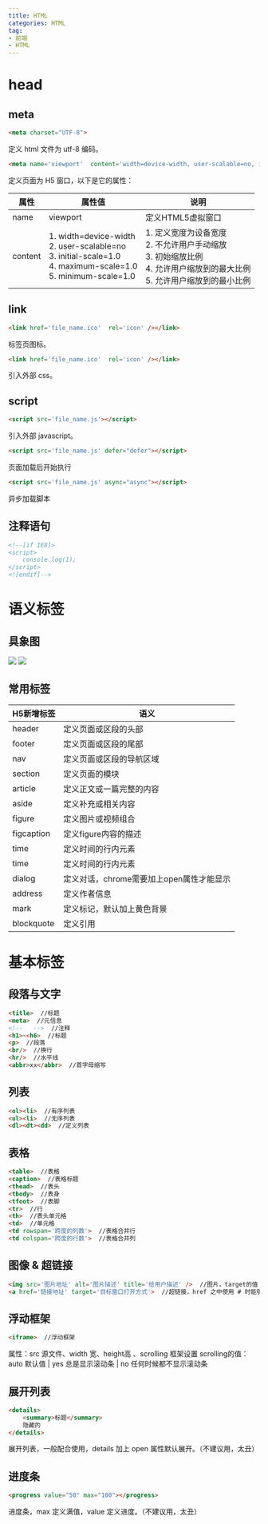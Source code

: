 ```yaml
---
title: HTML
categories: HTML
tag: 
- 前端
- HTML
---
```


# head

## meta
``` html
<meta charset="UTF-8">
```
定义 html 文件为 utf-8 编码。

``` html
<meta name='viewport'  content='width=device-width, user-scalable=no, initial-scale=1.0, maximum-scale=1.0, minimum-scale=1.0'>
```
定义页面为 H5 窗口，以下是它的属性：

| 属性        | 属性值           | 说明  |
| ------------- | ------------- | ----- |
| name      | viewport | 定义HTML5虚拟窗口 |
| content      | 1. width=device-width<br />2. user-scalable=no<br />3. initial-scale=1.0<br />4. maximum-scale=1.0<br />5. minimum-scale=1.0     |   1. 定义宽度为设备宽度<br />2. 不允许用户手动缩放<br />3. 初始缩放比例<br />4. 允许用户缩放到的最大比例<br />5. 允许用户缩放到的最小比例 |

## link
``` html
<link href='file_name.ico'  rel='icon' /></link>
```
标签页图标。

``` html
<link href='file_name.ico'  rel='icon' /></link>
```
引入外部 css。

## script
``` html
<script src='file_name.js'></script>
```
引入外部 javascript。

``` html
<script src='file_name.js' defer="defer"></script>
```
页面加载后开始执行

``` html
<script src='file_name.js' async="async"></script>
```
异步加载脚本

## 注释语句
``` html
<!--[if IE8]>
<script>
    console.log(1);
</script>
<![endif]-->
```

# 语义标签

## 具象图
<img src="/images/html/lay1.png" />
<img src="/images/html/lay2.png" />

## 常用标签
| H5新增标签        | 语义           |
| ------------- | ------------- |
| header      | 定义页面或区段的头部 |
| footer      | 定义页面或区段的尾部 |
| nav      | 定义页面或区段的导航区域 |
| section      | 定义页面的模块 |
| article      | 定义正文或一篇完整的内容 |
| aside      | 定义补充或相关内容 |
| figure      | 定义图片或视频组合 |
| figcaption      | 定义figure内容的描述 |
| time      | 定义时间的行内元素 |
| time      | 定义时间的行内元素 |
| dialog      | 定义对话，chrome需要加上open属性才能显示 |
| address      | 定义作者信息 |
| mark      | 定义标记，默认加上黄色背景 |
| blockquote      | 定义引用 |

# 基本标签

## 段落与文字
``` html
<title>  //标题 
<meta>  //元信息
<!--   -->  //注释
<h1>~<h6>  //标题
<p>  //段落
<br/>  //换行
<hr/>  //水平线
<abbr>xx</abbr>  //首字母缩写
```

## 列表
``` html
<ol><li>  //有序列表
<ul><li>  //无序列表
<dl><dt><dd>  //定义列表
```

## 表格
``` html
<table>  //表格
<caption>  //表格标题
<thead>  //表头
<tbody>  //表身
<tfoot>  //表脚
<tr>  //行
<th>  //表头单元格
<td>  //单元格
<td rowspan='跨度的列数'>  //表格合并行
<td colspan='跨度的行数'>  //表格合并列
```

## 图像 & 超链接
``` html
<img src='图片地址' alt='图片描述' title='给用户描述' />  //图片，target的值：_self 默认、_blank 新窗口
<a href='链接地址' target='目标窗口打开方式'>  //超链接，href 之中使用 # 时能够定位到 id
```

## 浮动框架
``` html
<iframe>  //浮动框架
```
属性：src 源文件、width 宽、height高 、scrolling 框架设置
scrolling的值：auto 默认值 | yes 总是显示滚动条 | no 任何时候都不显示滚动条

## 展开列表
``` html
<details>
    <summary>标题</summary>
    隐藏的
</details>
```
展开列表，一般配合使用，details 加上 open 属性默认展开。（不建议用，太丑）

## 进度条
``` html
<progress value="50" max="100"></progress>
```
进度条，max 定义满值，value 定义进度。（不建议用，太丑）